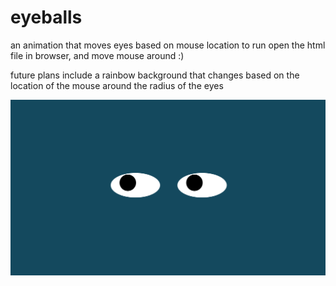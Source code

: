 # eyeballs
 an animation that moves eyes based on mouse location
to run open the html file in browser, and move mouse around :)

future plans include a rainbow background that changes based on the location of the mouse around the radius of the eyes

![](</example.png>)
